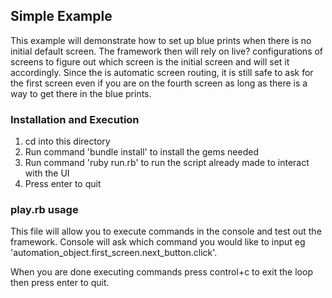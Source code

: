 ## Simple Example

This example will demonstrate how to set up blue prints when there is no initial default screen.
The framework then will rely on live? configurations of screens to figure out which screen is the initial screen
and will set it accordingly.  Since the is automatic screen routing, it is still safe to ask for the first screen
even if you are on the fourth screen as long as there is a way to get there in the blue prints.

### Installation and Execution

1. cd into this directory
2. Run command 'bundle install' to install the gems needed
3. Run command 'ruby run.rb' to run the script already made to interact with the UI
4. Press enter to quit

### play.rb usage

This file will allow you to execute commands in the console and test out the framework.  Console will ask which command
you would like to input eg 'automation_object.first_screen.next_button.click'.

When you are done executing commands press control+c to exit the loop then press enter to quit.
